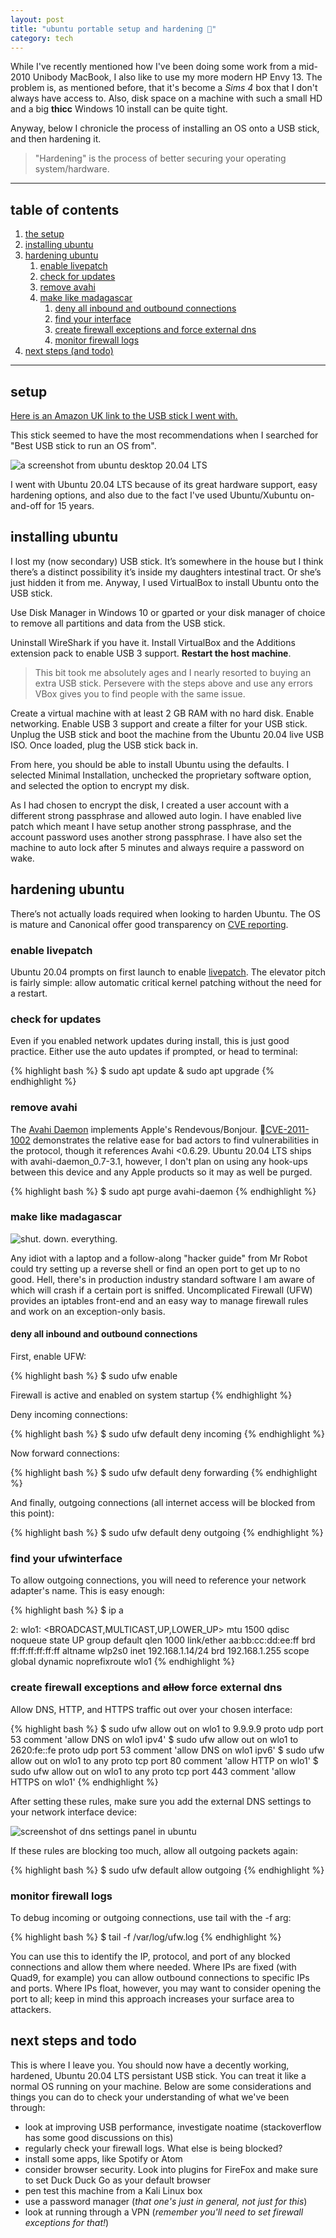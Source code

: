 ```yaml
---
layout: post
title: "ubuntu portable setup and hardening 🐧"
category: tech
---
```


While I've recently mentioned how I've been doing some work from a mid-2010 Unibody MacBook, I also like to use my more modern HP Envy 13. The problem is, as mentioned before, that it's become a *Sims 4* box that I don't always have access to. Also, disk space on a machine with such a small HD and a big **thicc** Windows 10 install can be quite tight.

Anyway, below I chronicle the process of installing an OS onto a USB stick, and then hardening it.

> "Hardening" is the process of better securing your operating system/hardware.

---

## table of contents

1. [the setup](#setup)
2. [installing ubuntu](#install)
3. [hardening ubuntu](#harden)
   1. [enable livepatch](#livepatch)
   2. [check for updates](#updates)
   3. [remove avahi](#avahi)
   4. [make like madagascar](#madagascar)
      1. [deny all inbound and outbound connections](#ufwdeny)
      2. [find your interface](#ufwinterface)
      3. [create firewall exceptions and force external dns](#ufwexceptions)
      4. [monitor firewall logs](#ufwlogs)
4. [next steps (and todo)](#todo)

---

## <a id=setup></a>setup

[Here is an Amazon UK link to the USB stick I went with.](https://www.amazon.co.uk/SanDisk-Ultra-Drive-Type-C-devices/dp/B07YYJRXQR/ref=sr_1_4?crid=A0ZKIWP768CI&dchild=1&keywords=sandisk+ultra+dual+drive+usb+type-c&qid=1615329676&sprefix=sandisk+ultra+dual+%2Caps%2C162&sr=8-4)

This stick seemed to have the most recommendations when I searched for "Best USB stick to run an OS from".

![a screenshot from ubuntu desktop 20.04 LTS](/static/images/ubuntu-hardening-desktop.png)

I went with Ubuntu 20.04 LTS because of its great hardware support, easy hardening options, and also due to the fact I've used Ubuntu/Xubuntu on-and-off for 15 years.

## <a id=install></a>installing ubuntu

I lost my (now secondary) USB stick. It’s somewhere in the house but I think there’s a distinct possibility it’s inside my daughters intestinal tract. Or she’s just hidden it from me. Anyway, I used VirtualBox to install Ubuntu onto the USB stick.

Use Disk Manager in Windows 10 or gparted or your disk manager of choice to remove all partitions and data from the USB stick.

Uninstall WireShark if you have it. Install VirtualBox and the Additions extension pack to enable USB 3 support. **Restart the host machine**.

> This bit took me absolutely ages and I nearly resorted to buying an extra USB stick. Persevere with the steps above and use any errors VBox gives you to find people with the same issue.

Create a virtual machine with at least 2 GB RAM with no hard disk. Enable networking. Enable USB 3 support and create a filter for your USB stick. Unplug the USB stick and boot the machine from the Ubuntu 20.04 live USB ISO. Once loaded, plug the USB stick back in.

From here, you should be able to install Ubuntu using the defaults. I selected Minimal Installation, unchecked the proprietary software option, and selected the option to encrypt my disk.

As I had chosen to encrypt the disk, I created a user account with a different strong passphrase and allowed auto login. I have enabled live patch which meant I have setup another strong passphrase, and the account password uses another strong passphrase. I have also set the machine to auto lock after 5 minutes and always require a password on wake.  

## <a id=harden></a>hardening ubuntu

There’s not actually loads required when looking to harden Ubuntu. The OS is mature and Canonical offer good transparency on [CVE reporting](https://ubuntu.com/security/livepatch).

### <a id=livepatch></a>enable livepatch

Ubuntu 20.04 prompts on first launch to enable [livepatch](https://ubuntu.com/security/livepatch). The elevator pitch is fairly simple: allow automatic critical kernel patching without the need for a restart.

### <a id=updates></a>check for updates

Even if you enabled network updates during install, this is just good practice. Either use the auto updates if prompted, or head to terminal:

{% highlight bash %}
$ sudo apt update & sudo apt upgrade
{% endhighlight %}

### <a id=avahi></a>remove avahi

The [Avahi Daemon](http://manpages.ubuntu.com/manpages/bionic/man8/avahi-daemon.8.html) implements Apple's Rendevous/Bonjour. 👾[CVE-2011-1002](https://nvd.nist.gov/vuln/detail/CVE-2011-1002) demonstrates the relative ease for bad actors to find vulnerabilities in the protocol, though it references Avahi <0.6.29. Ubuntu 20.04 LTS ships with avahi-daemon_0.7-3.1, however, I don't plan on using any hook-ups between this device and any Apple products so it may as well be purged.

{% highlight bash %}
$ sudo apt purge avahi-daemon
{% endhighlight %}

### <a id=madagascar></a>make like madagascar

![shut. down. everything.](/static/images/ubuntu-hardening-shut-down-everything.png)

Any idiot with a laptop and a follow-along "hacker guide" from Mr Robot could try setting up a reverse shell or find an open port to get up to no good. Hell, there's in production industry standard software I am aware of which will crash if a certain port is sniffed. Uncomplicated Firewall (UFW) provides an iptables front-end and an easy way to manage firewall rules and work on an exception-only basis.

#### <a id=ufwdeny></a>deny all inbound and outbound connections

First, enable UFW:

{% highlight bash %}
$ sudo ufw enable

Firewall is active and enabled on system startup
{% endhighlight %}

Deny incoming connections:

{% highlight bash %}
$ sudo ufw default deny incoming
{% endhighlight %}

Now forward connections:

{% highlight bash %}
$ sudo ufw default deny forwarding
{% endhighlight %}

And finally, outgoing connections (all internet access will be blocked from this point):

{% highlight bash %}
$ sudo ufw default deny outgoing
{% endhighlight %}

### <a id=ufwinterface></a>find your ufwinterface

To allow outgoing connections, you will need to reference your network adapter's name. This is easy enough:

{% highlight bash %}
$ ip a

2: wlo1: <BROADCAST,MULTICAST,UP,LOWER_UP> mtu 1500 qdisc noqueue state UP group default qlen 1000
    link/ether aa:bb:cc:dd:ee:ff brd ff:ff:ff:ff:ff:ff
    altname wlp2s0
    inet 192.168.1.14/24 brd 192.168.1.255 scope global dynamic noprefixroute wlo1
{% endhighlight %}

### <a id=ufwexceptions></a>create firewall exceptions and ~~allow~~ force external dns

Allow DNS, HTTP, and HTTPS traffic out over your chosen interface:

{% highlight bash %}
$ sudo ufw allow out on wlo1 to 9.9.9.9 proto udp port 53 comment 'allow DNS on wlo1 ipv4'
$ sudo ufw allow out on wlo1 to 2620:fe::fe proto udp port 53 comment 'allow DNS on wlo1 ipv6'
$ sudo ufw allow out on wlo1 to any proto tcp port 80 comment 'allow HTTP on wlo1'
$ sudo ufw allow out on wlo1 to any proto tcp port 443 comment 'allow HTTPS on wlo1'
{% endhighlight %}

After setting these rules, make sure you add the external DNS settings to your network interface device:

![screenshot of dns settings panel in ubuntu](/static/images/ubuntu-hardening-dns.png)

If these rules are blocking too much, allow all outgoing packets again:

{% highlight bash %}
$ sudo ufw default allow outgoing
{% endhighlight %}

### <a id=ufwlogs></a>monitor firewall logs

To debug incoming or outgoing connections, use tail with the -f arg:

{% highlight bash %}
$ tail -f /var/log/ufw.log
{% endhighlight %}

You can use this to identify the IP, protocol, and port of any blocked connections and allow them where needed. Where IPs are fixed (with Quad9, for example) you can allow outbound connections to specific IPs and ports. Where IPs float, however, you may want to consider opening the port to all; keep in mind this approach increases your surface area to attackers.

## <a id=todo></a>next steps and todo

This is where I leave you. You should now have a decently working, hardened, Ubuntu 20.04 LTS persistant USB stick. You can treat it like a normal OS running on your machine. Below are some considerations and things you can do to check your understanding of what we've been through:

* look at improving USB performance, investigate noatime (stackoverflow has some good discussions on this)
* regularly check your firewall logs. What else is being blocked?
* install some apps, like Spotify or Atom
* consider browser security. Look into plugins for FireFox and make sure to set Duck Duck Go as your default browser
* pen test this machine from a Kali Linux box
* use a password manager (*that one's just in general, not just for this*)
* look at running through a VPN (*remember you'll need to set firewall exceptions for that!*)
